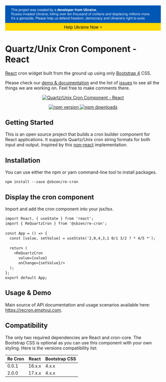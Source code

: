 [![Stand With Ukraine](https://raw.githubusercontent.com/vshymanskyy/StandWithUkraine/main/banner-direct-single.svg)](https://vshymanskyy.github.io/StandWithUkraine)

# Quartz/Unix Cron Component - React

[React](https://reactjs.org/) cron widget built from the ground up using only [Bootstrap 4](https://getbootstrap.com/) CSS.

Please check our [demo & documentation](https://recron.emptyui.com) and the list of
[issues](https://github.com/ua-cron/react/issues) to see all the things we are working on. Feel free to make comments there.

<p align="center">
	<a href="https://recron.emptyui.com">
		<img
			width="200"
			src="https://bzenkosergey.github.io/ng-cron/react/assets/logo.png"
			alt="Quartz/Unix Cron Component - React">
	</a>
</p>

<p align="center">
	<a href="https://badge.fury.io/js/%40sbzen%2Fre-cron">
		<img
			src="https://badge.fury.io/js/%40sbzen%2Fre-cron.svg"
			alt="npm version">
	</a>
	<a href="https://npmjs.org/%40sbzen%2Fre-cron">
		<img
			src="https://img.shields.io/npm/dm/%40sbzen%2Fre-cron.svg"
			alt="npm downloads">
	</a>
</p>

## Getting Started

This is an open source project that builds a cron builder component for React applications.
It supports Quartz/Unix cron string formats for both input and output.
Inspired by this [non-react](https://www.freeformatter.com/cron-expression-generator-quartz.html) implementation.

## Installation
You can use either the npm or yarn command-line tool to install packages.
```
npm install --save @sbzen/re-cron
```

## Display the cron component
Import and add the cron component into your jsx/tsx.

```tsx
import React, { useState } from 'react';
import { ReQuartzCron } from '@sbzen/re-cron';

const App = () => {
  const [value, setValue] = useState('2,0,4,3,1 0/1 3/2 ? * 4/5 *');

  return (
    <ReQuartzCron
      value={value}
      onChange={setValue}/>
  );
};
export default App;
```

## Usage & Demo
Main source of API documentation and usage scenarios available here: https://recron.emptyui.com.


## Compatibility
The only two required dependencies are React and cron-core.
The Bootstrap CSS is optional as you can use this component with your own styling.
Here is the versions compatibility list:

| Re Cron          |    React    |  Bootstrap CSS |
| -------------    | ------------- | -------------- |
| 0.0.1            | 16.x.x         | 4.x.x          |
| 2.0.0            | 17.x.x         | 4.x.x          |
